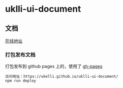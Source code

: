 # uklli-ui-document
## 文档

[在线地址](https://ukelli.github.io/uklli-ui-document/)


### 打包发布文档

打包发布到 github pages 上的，使用了 [gh-pages](https://ukelli.github.io/uklli-ui-document/)

```shell
访问地址：https://ukelli.github.io/uklli-ui-document/
npm run deploy

